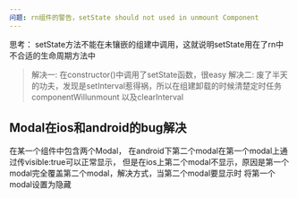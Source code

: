 ```yaml
---
问题: rn组件的警告，setState should not used in unmount Component
---
```

思考： setState方法不能在未镶嵌的组建中调用，这就说明setState用在了rn中不合适的生命周期方法中
>解决一: 在constructor()中调用了setState函数，很easy
>解决二: 废了半天的功夫，发现是setInterval惹得祸，所以在组建卸载的时候清楚定时任务
> componentWillunmount 以及clearInterval

## Modal在ios和android的bug解决
在某一个组件中包含两个Modal， 在android下第二个modal在第一个modal上通过传visible:true可以正常显示，
但是在ios上第二个modal不显示，原因是第一个modal完全覆盖第二个modal，解决方式，当第二个modal要显示时
将第一个modal设置为隐藏
